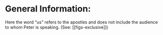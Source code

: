 # General Information:

Here the word “us” refers to the apostles and does not include the audience to whom Peter is speaking. (See: [[figs-exclusive]])